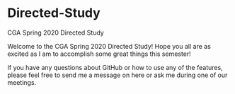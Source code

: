# Directed-Study
CGA Spring 2020 Directed Study

Welcome to the CGA Spring 2020 Directed Study! Hope you all are as excited as I am to accomplish some great things this semester!

If you have any questions about GitHub or how to use any of the features, please feel free to send me a message on here or ask me during one of our meetings.
